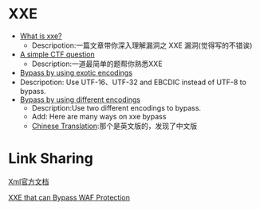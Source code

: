 # XXE

- [What is xxe?](https://xz.aliyun.com/t/3357)
  - Descripotion:一篇文章带你深入理解漏洞之 XXE 漏洞(觉得写的不错诶)
- [A simple CTF question](https://github.com/Stakcery/Web-Security/blob/main/XXE/data/%5BCTFSHOW%5DWEB373.md)
  - Description:一道最简单的题帮你熟悉XXE
-  [Bypass by using exotic encodings](https://github.com/Stakcery/Web-Security/blob/main/XXE/data/%E7%BC%96%E7%A0%81%E7%BB%95%E8%BF%87.md)
  - Descripotion: Use UTF-16、UTF-32 and EBCDIC instead of UTF-8 to bypass.
- [Bypass by using different encodings](https://lab.wallarm.com/xxe-that-can-bypass-waf-protection-98f679452ce0/)
  - Description:Use two different encodings to bypass.
  - Add: Here are many ways on xxe bypass
  - [Chinese Translation](https://xz.aliyun.com/t/4059?accounttraceid=04ba92e87b2342b9a14daca5812cc52aoxob):那个是英文版的，发现了中文版

# Link Sharing

[Xml官方文档](https://www.w3.org/TR/xml/#sec-guessing)

[XXE that can Bypass WAF Protection](https://lab.wallarm.com/xxe-that-can-bypass-waf-protection-98f679452ce0/)